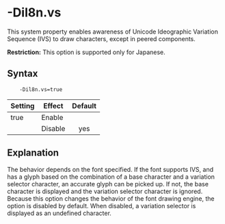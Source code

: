 <!--
* Copyright (c) 2017, 2018 IBM Corp. and others
*
* This program and the accompanying materials are made
* available under the terms of the Eclipse Public License 2.0
* which accompanies this distribution and is available at
* https://www.eclipse.org/legal/epl-2.0/ or the Apache
* License, Version 2.0 which accompanies this distribution and
* is available at https://www.apache.org/licenses/LICENSE-2.0.
*
* This Source Code may also be made available under the
* following Secondary Licenses when the conditions for such
* availability set forth in the Eclipse Public License, v. 2.0
* are satisfied: GNU General Public License, version 2 with
* the GNU Classpath Exception [1] and GNU General Public
* License, version 2 with the OpenJDK Assembly Exception [2].
*
* [1] https://www.gnu.org/software/classpath/license.html
* [2] http://openjdk.java.net/legal/assembly-exception.html
*
* SPDX-License-Identifier: EPL-2.0 OR Apache-2.0 OR GPL-2.0 WITH
* Classpath-exception-2.0 OR LicenseRef-GPL-2.0 WITH Assembly-exception
-->

# -Dil8n.vs

<!-- Not yet supported by OpenJ9 -->

This system property enables awareness of Unicode Ideographic Variation Sequence (IVS) to draw characters, except in peered components.

<i class="fa fa-exclamation-triangle" aria-hidden="true"></i> **Restriction:** This option is supported only for Japanese.

## Syntax

        -Dil8n.vs=true

| Setting      | Effect  |  Default                                                                           |
|--------------|---------|:----------------------------------------------------------------------------------:|
| true         | Enable  |                                                                                    |
|              | Disable | <i class="fa fa-check" aria-hidden="true"></i><span class="sr-only">yes</span> |


## Explanation

The behavior depends on the font specified. If the font supports IVS, and has a glyph based on the combination of a base character and a variation selector character, an accurate glyph can be picked up. If not, the base character is displayed and the variation selector character is ignored. Because this option changes the behavior of the font drawing engine, the option is disabled by default. When disabled, a variation selector is displayed as an undefined character.



<!-- ==== END OF TOPIC ==== dil8nvs.md ==== -->
